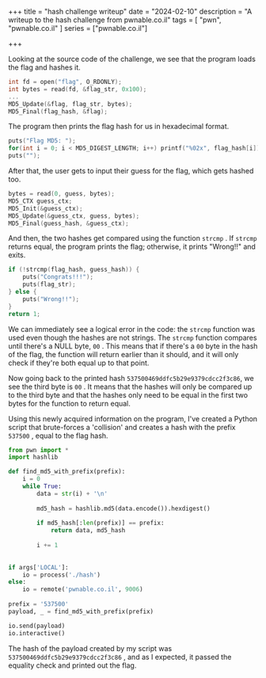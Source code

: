 +++
title = "hash challenge writeup"
date = "2024-02-10"
description = "A writeup to the hash challenge from pwnable.co.il"
tags = [
    "pwn", 
    "pwnable.co.il"
]
series = ["pwnable.co.il"]

+++


Looking at the source code of the challenge, we see that the program loads the flag and hashes it.

```c
int fd = open("flag", O_RDONLY);
int bytes = read(fd, &flag_str, 0x100);
...
MD5_Update(&flag, flag_str, bytes);
MD5_Final(flag_hash, &flag);

```

The program then prints the flag hash for us in hexadecimal format.

```c
puts("Flag MD5: ");
for(int i = 0; i < MD5_DIGEST_LENGTH; i++) printf("%02x", flag_hash[i]);
puts("");
```

After that, the user gets to input their guess for the flag, which gets hashed too.

```c
bytes = read(0, guess, bytes);
MD5_CTX guess_ctx;
MD5_Init(&guess_ctx);
MD5_Update(&guess_ctx, guess, bytes);
MD5_Final(guess_hash, &guess_ctx);
```
 
 
And then, the two hashes get compared using the function `strcmp` . If `strcmp` returns equal, the program prints the flag; otherwise, it prints "Wrong!!" and exits.

```c
if (!strcmp(flag_hash, guess_hash)) {
    puts("Congrats!!!");
    puts(flag_str);
} else {
    puts("Wrong!!");
}
return 1;
```

We can immediately see a logical error in the code: the `strcmp` function was used even though the hashes are not strings. The `strcmp` function compares until there's a NULL byte, `00` . This means that if there's a `00` byte in the hash of the flag, the function will return earlier than it should, and it will only check if they're both equal up to that point.

Now going back to the printed hash `537500469ddfc5b29e9379cdcc2f3c86`, we see the third byte is `00` . It means that the hashes will only be compared up to the third byte and that the hashes only need to be equal in the first two bytes for the function to return equal.

Using this newly acquired information on the program, I've created a Python script that brute-forces a 'collision' and creates a hash with the prefix `537500` , equal to the flag hash.

```python
from pwn import * 
import hashlib

def find_md5_with_prefix(prefix):
    i = 0
    while True:
        data = str(i) + '\n'
        
        md5_hash = hashlib.md5(data.encode()).hexdigest()
        
        if md5_hash[:len(prefix)] == prefix:
            return data, md5_hash
        
        i += 1
        
        
if args['LOCAL']:
    io = process('./hash')
else:
    io = remote('pwnable.co.il', 9006)
    
prefix = '537500'
payload, _ = find_md5_with_prefix(prefix)

io.send(payload)
io.interactive()
```

The hash of the payload created by my script was `537500469ddfc5b29e9379cdcc2f3c86` , and as I expected, it passed the equality check and printed out the flag.

